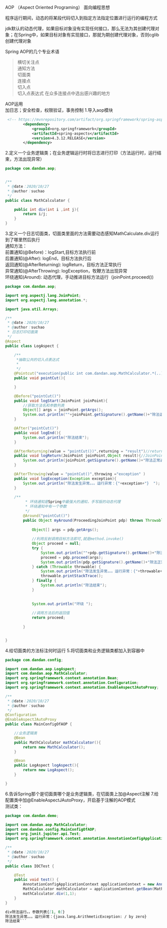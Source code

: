 AOP （Aspect Oriented Programing） 面向编程思想

程序运行期间，动态的将某段代码切入到指定方法指定位置进行运行的编程方式 

jdk默认的动态代理，如果目标对象没有实现任何接口，那么无法为其创建代理对象；在Spring中，如果目标对象有实现接口，那就为期创建代理对象，否则cglib创建代理对象   

Spring AOP的几个专业术语
> 横切关注点    
> 通知方法  
> 切面类  
> 连接点  
> 切入点  
> 切入点表达式 在众多连接点中选出感兴趣的地方

AOP运用  
加日志；安全检查，权限验证，事务控制
1.导入aop模块  
```xml
 <!-- https://mvnrepository.com/artifact/org.springframework/spring-aspects -->
        <dependency>
            <groupId>org.springframework</groupId>
            <artifactId>spring-aspects</artifactId>
            <version>4.3.12.RELEASE</version>
        </dependency>
```
2.定义一个业务逻辑类；在业务逻辑运行时将日志进行打印（方法运行时，运行结束，方法出现异常）

```java
package com.dandan.aop;


/**
 * @date：2020/10/27
 * @author：suchao
 */
public class MathCalculator {

    public int div(int i ,int j){
        return i/j;
    }
}

```  
3.定义一个日志切面类，切面类里面的方法需要动态感知MathCalculate.div运行到了哪里然后执行  
        通知方法：  
            前置通知(@Before)：logStart,目标方法执行前    
            后置通知(@After): logEnd，目标方法执行后  
            返回通知(@AfterReturning): logReturn，目标方法正常执行  
            异常通知(@AfterThrowing): logException，牧鞭方法出现异常  
            环绕通知(Around): 动态代理，手动推进目标方法运行（joinPoint.proceed()) 
```java
package com.dandan.aop;

import org.aspectj.lang.JoinPoint;
import org.aspectj.lang.annotation.*;

import java.util.Arrays;

/**
 * @date：2020/10/27
 * @author：suchao
 * 日志打印切面类
 */
@Aspect
public class LogAspect {

    /**
     *抽取公共的切入点表达式
     *
     */
    @Pointcut("execution(public int com.dandan.aop.MathCalculator.*(..))")
    public void pointCut(){

    }

    @Before("pointCut()")
    public void logStart(JoinPoint joinPoint){
        //获取方法名和参数列表
        Object[] args = joinPoint.getArgs();
        System.out.println(""+joinPoint.getSignature().getName()+"除法运行。。参数列表{"+ Arrays.asList(args)+"} ");
    }

    @After("pointCut()")
    public void logEnd(){
        System.out.println("除法结束");
    }

    @AfterReturning(value = "pointCut())",returning = "result")//return封装返回结果
    public void logReturn(JoinPoint joinPoint,Object result){//JoinPoint放在参数首位
        System.out.println(joinPoint.getSignature().getName()+"除法正常返回。。。运行结果：{"+result+"} ");
    }

    @AfterThrowing(value = "pointCut()",throwing ="exception" )
    public void logException(Exception exception){
        System.out.println("除法发生异常。。。运行异常：{"+exception+"}  ");
    }
    
    /**
         * 环绕通知是Spring中最强大的通知，手写版的动态代理
         * 环绕通知中有一个参数
         */
        @Around("pointCut()")
        public Object myAround(ProceedingJoinPoint pdp) throws Throwable {
    
            Object[] args = pdp.getArgs();
    
            //利用反射调用目标方法即可,就是method.invoke()
            Object proceed = null;
            try {
                System.out.println(""+pdp.getSignature().getName()+"除法运行。。参数列表{"+ Arrays.asList(args)+"} ");
                proceed = pdp.proceed(args);
                System.out.println(pdp.getSignature().getName()+"除法正常返回。。。运行结果：{"+proceed+"} ");
            } catch (Throwable throwable) {
                System.out.println("除法发生异常。。。运行异常：{"+throwable+"}  ");
                throwable.printStackTrace();
            } finally {
                System.out.println("除法结束");
            }
    
    
            System.out.println("环绕 ");
    
            //调用方法后的返回值
            return proceed;
    
        }


}


```
4.给切面类的方法标注何时运行
5.将切面类和业务逻辑类都加入到容器中
```java
package com.dandan.config;

import com.dandan.aop.LogAspect;
import com.dandan.aop.MathCalculator;
import org.springframework.context.annotation.Bean;
import org.springframework.context.annotation.Configuration;
import org.springframework.context.annotation.EnableAspectJAutoProxy;

/**
 * @date：2020/10/27
 * @author：suchao
 */
@Configuration
@EnableAspectJAutoProxy
public class MainConfigOfAOP {

    //业务逻辑类
    @Bean
    public MathCalculator mathCalculator(){
        return new MathCalculator();
    }

    @Bean
    public LogAspect logAspect(){
        return new LogAspect();
    }

}

``` 
6.告诉Spring那个是切面类哪个是业务逻辑类，在切面类上加@Aspect注解
7.给配置类中加@EnableAspectJAutoProxy，开启基于注解的AOP模式    
测试类：
```java
package com.dandan.demo;

import com.dandan.aop.MathCalculator;
import com.dandan.config.MainConfigOfAOP;
import org.junit.jupiter.api.Test;
import org.springframework.context.annotation.AnnotationConfigApplicationContext;

/**
 * @date：2020/10/27
 * @author：suchao
 */
public class IOCTest {

    @Test
    public void test() {
        AnnotationConfigApplicationContext applicationContext = new AnnotationConfigApplicationContext(MainConfigOfAOP.class);
        MathCalculator mathCalculator = applicationContext.getBean(MathCalculator.class);
        mathCalculator.div(1,1);
    }
}

```
```md
div除法运行。。参数列表{[1, 0]} 
除法发生异常。。。运行异常：{java.lang.ArithmeticException: / by zero}  
除法结束```